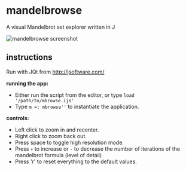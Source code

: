 # mandelbrowse
A visual Mandelbrot set explorer written in J

![mandelbrowse screenshot](http://i.imgur.com/nh7bG8Q.png)

## instructions

Run with JQt from http://jsoftware.com/

**running the app:**

- Either run the script from the editor, or type `load '/path/to/mbrowse.ijs'`
- Type `m =: mbrowse''` to instantiate the application.

**controls:**

- Left click to zoom in and recenter.
- Right click to zoom back out.
- Press space to toggle high resolution mode.
- Press `+` to increase or `-` to decrease the number of iterations of the mandelbrot formula (level of detail)
- Press 'r' to reset everything to the default values.
